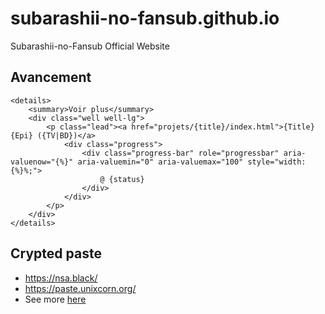 # subarashii-no-fansub.github.io

Subarashii-no-Fansub Official Website

## Avancement

```
<details>
	<summary>Voir plus</summary>
	<div class="well well-lg">
		<p class="lead"><a href="projets/{title}/index.html">{Title} {Epi} ({TV|BD})</a>
			<div class="progress">
				<div class="progress-bar" role="progressbar" aria-valuenow="{%}" aria-valuemin="0" aria-valuemax="100" style="width: {%}%;">
					@ {status}
				</div>
			</div>
		</p>
	</div>
</details>
```

## Crypted paste

* https://nsa.black/
* https://paste.unixcorn.org/
* See more [here](https://github.com/PrivateBin/PrivateBin/wiki/PrivateBin-Directory)
